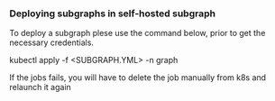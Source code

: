 ### Deploying subgraphs in self-hosted subgraph

To deploy a subgraph plese use the command below, prior to get the necessary credentials. 

 kubectl apply -f <SUBGRAPH.YML> -n graph

If the  jobs fails, you will have to delete the job manually from k8s and relaunch it again 